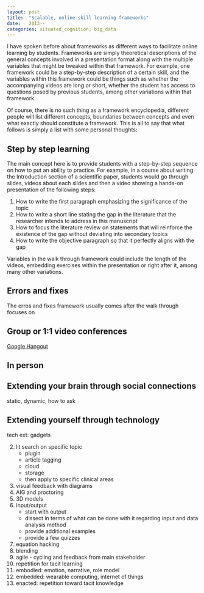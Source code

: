 ```yaml
---
layout: post
title:  "Scalable, online skill learning frameworks"
date:   2013--
categories: situated_cognition, big_data
---
```


I have spoken before about frameworks <!-- link --> as different ways to facilitate online learning by students. Frameworks are simply theoretical descriptions of the general concepts involved in a presentation format along with the multiple variables that might be tweaked within that framework. For example, one framework could be a step-by-step description of a certain skill, and the variables within this framework could be things such as whether the accompanying videos are long or short, whether the student has access to questions posed by previous students, among other variations within that framework.

Of course, there is no such thing as a framework encyclopedia, different people will list different concepts, boundaries between concepts and even what exactly should constitute a framework. This is all to say that what follows is simply a list with some personal thoughts:

## Step by step learning
The main concept here is to provide students with a step-by-step sequence on how to put an ability to practice. For example, in a course about writing the Introduction section of a scientific paper, students would go through slides, videos about each slides and then a video showing a hands-on presentation of the following steps:

1. How to write the first paragraph emphasizing the significance of the topic
2. How to write a short line stating the gap in the literature that the researcher intends to address in this manuscript
3. How to focus the literature review on statements that will reinforce the existence of the gap without deviating into secondary topics
4. How to write the objective paragraph so that it perfectly aligns with the gap

Variables in the walk through framework could include the length of the videos, embedding exercises within the presentation or right after it, among many other variations.

## Errors and fixes 

The erros and fixes framework usually comes after the walk through focuses on 

## Group or 1:1 video conferences

[Google Hangout]()


## In person 


## Extending your brain through social connections

static, dynamic, how to ask


## Extending yourself through technology

tech ext: gadgets




2. lit search on specific topic 
    * plugin
    * article tagging
    * cloud
    * storage
    * then apply to specific clinical areas
6. visual feedback with diagrams 
1. AIG and proctoring
3. 3D models 
9. input/output 
    * start with output
    * dissect in terms of what can be done with it regarding input and data analysis method
    * provide additional examples
    * provide a few quizzes
10. equation hacking 
11. blending 
12. agile - cycling and feedback from main stakeholder
12. repetition for tacit learning
13. embodied: emotion, narrative, role model
16. embedded: wearable computing, internet of things
17. enacted: repetition toward tacit knowledge
